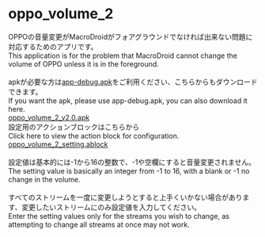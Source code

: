 # oppo_volume_2
OPPOの音量変更がMacroDroidがフォアグラウンドでなければ出来ない問題に対応するためのアプリです。<br>
This application is for the problem that MacroDroid cannot change the volume of OPPO unless it is in the foreground.<br>
<br>
apkが必要な方は[app-debug.apk](app-debug.apk)をご利用ください、こちらからもダウンロードできます。<br>
If you want the apk, please use app-debug.apk, you can also download it here.<br>
[oppo_volume_2_v2.0.apk](https://www.mediafire.com/file/gv85dx59w6o7pgh/oppo_volume_2_v2.0.apk/file)
<br>
設定用のアクションブロックはこちらから<br>
Click here to view the action block for configuration.<br>
[oppo_volume_2_setting.ablock](https://www.mediafire.com/file/auzok5b454ph6f2/oppo_volume_2_setting.ablock/file)<br>
<br>
設定値は基本的には-1から16の整数で、-1や空欄にすると音量変更されません。<br>
The setting value is basically an integer from -1 to 16, with a blank or -1 no change in the volume.<br>
<br>
すべてのストリームを一度に変更しようとすると上手くいかない場合があります、変更したいストリームにのみ設定値を入力してください。<br>
Enter the setting values only for the streams you wish to change, as attempting to change all streams at once may not work.
